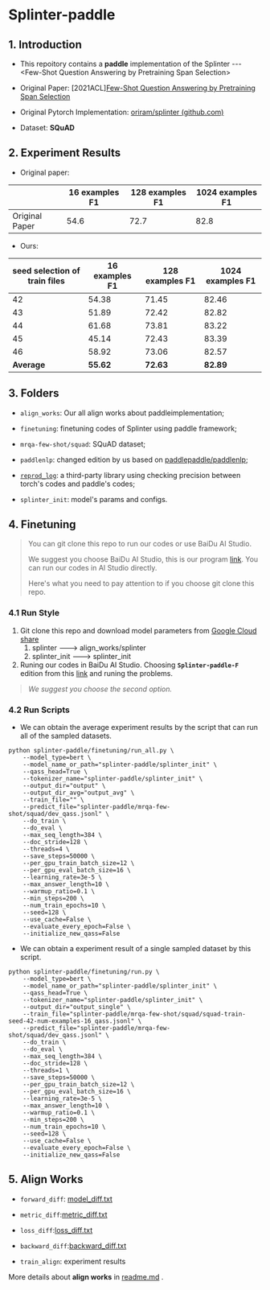 # Splinter-paddle

## 1. Introduction

- This repoitory contains a **paddle** implementation of the Splinter --- \<Few-Shot Question Answering by Pretraining Span Selection\>

- Original Paper: \[2021ACL\][Few-Shot Question Answering by Pretraining Span Selection](https://arxiv.org/pdf/2101.00438v2.pdf)

- Original Pytorch Implementation: [oriram/splinter (github.com)](https://github.com/oriram/splinter)

- Dataset: **SQuAD**



## 2. Experiment Results

- Original paper:

|                | 16 examples F1 | 128 examples F1 | 1024 examples F1 |
| -------------- | -------------- | --------------- | ---------------- |
| Original Paper | 54.6           | 72.7            | 82.8             |

- Ours:

| seed selection of train files | 16 examples F1 | 128 examples F1 | 1024 examples F1 |
| ----------------------------- | -------------- | --------------- | ---------------- |
| 42                            | 54.38          | 71.45           | 82.46            |
| 43                            | 51.89          | 72.42           | 82.82            |
| 44                            | 61.68          | 73.81           | 83.22            |
| 45                            | 45.14          | 72.43           | 83.39            |
| 46                            | 58.92          | 73.06           | 82.57            |
| **Average**                   | **55.62**      | **72.63**       | **82.89**        |


## 3. Folders

- `align_works`: Our all align works about paddleimplementation;

- `finetuning`: finetuning codes of Splinter using paddle framework;

- `mrqa-few-shot/squad`: SQuAD dataset;
- `paddlenlp`: changed edition by us based on [paddlepaddle/paddlenlp](https://github.com/PaddlePaddle/PaddleNLP);

- [`reprod_log`](https://github.com/WenmuZhou/reprod_log/blob/master/README.md): a third-party library using checking precision between torch's codes and paddle's codes;
- `splinter_init`: model's params and configs.



## 4. Finetuning

> You can git clone this repo to run our codes or use BaiDu AI Studio. 
>
> We suggest you choose BaiDu AI Studio, this is our program [link](https://aistudio.baidu.com/aistudio/projectdetail/2503997?shared=1). You can run our codes in AI Studio directly. 
>
> Here's what you need to pay attention to if you choose git clone this repo.

### 4.1 Run Style

1. Git clone this repo and download model parameters from  [Google Cloud share](https://drive.google.com/drive/folders/1RT9NvOMpmsfIV-q3jXksImV4aqz-gPQN?usp=sharing)
   1. splinter ---> align_works/splinter
   2. splinter_init ---> splinter_init
2. Runing our codes in BaiDu AI Studio. Choosing **`Splinter-paddle-F`** edition from this [link](https://aistudio.baidu.com/aistudio/projectdetail/2503997?shared=1) and runing the problems. 

> *We suggest you choose the second option.*



### 4.2 Run Scripts

- We can obtain the average experiment results by the script that can run all of the sampled datasets. 

```shell
python splinter-paddle/finetuning/run_all.py \
    --model_type=bert \
    --model_name_or_path="splinter-paddle/splinter_init" \
    --qass_head=True \
    --tokenizer_name="splinter-paddle/splinter_init" \
    --output_dir="output" \
    --output_dir_avg="output_avg" \
    --train_file="" \
    --predict_file="splinter-paddle/mrqa-few-shot/squad/dev_qass.jsonl" \
    --do_train \
    --do_eval \
    --max_seq_length=384 \
    --doc_stride=128 \
    --threads=4 \
    --save_steps=50000 \
    --per_gpu_train_batch_size=12 \
    --per_gpu_eval_batch_size=16 \
    --learning_rate=3e-5 \
    --max_answer_length=10 \
    --warmup_ratio=0.1 \
    --min_steps=200 \
    --num_train_epochs=10 \
    --seed=128 \
    --use_cache=False \
    --evaluate_every_epoch=False \
    --initialize_new_qass=False
```

- We can obtain a experiment result of a single sampled dataset by this script. 

```shell
python splinter-paddle/finetuning/run.py \
    --model_type=bert \
    --model_name_or_path="splinter-paddle/splinter_init" \
    --qass_head=True \
    --tokenizer_name="splinter-paddle/splinter_init" \
    --output_dir="output_single" \
    --train_file="splinter-paddle/mrqa-few-shot/squad/squad-train-seed-42-num-examples-16_qass.jsonl" \
    --predict_file="splinter-paddle/mrqa-few-shot/squad/dev_qass.jsonl" \
    --do_train \
    --do_eval \
    --max_seq_length=384 \
    --doc_stride=128 \
    --threads=1 \
    --save_steps=50000 \
    --per_gpu_train_batch_size=12 \
    --per_gpu_eval_batch_size=16 \
    --learning_rate=3e-5 \
    --max_answer_length=10 \
    --warmup_ratio=0.1 \
    --min_steps=200 \
    --num_train_epochs=10 \
    --seed=128 \
    --use_cache=False \
    --evaluate_every_epoch=False \
    --initialize_new_qass=False
```



## 5. Align Works

- `forward_diff`: [model_diff.txt](https://github.com/ncpaddle/splinter-paddlepaddle/blob/main/align_works/1_check_forward/log_diff/model_diff.txt)

- `metric_diff`:[metric_diff.txt](https://github.com/ncpaddle/splinter-paddlepaddle/blob/main/align_works/3_check_metric/log_diff/metric_diff.txt)
- `loss_diff`:[loss_diff.txt](https://github.com/ncpaddle/splinter-paddlepaddle/blob/main/align_works/4_check_loss/log_diff/loss_diff.txt)
- `backward_diff`:[backward_diff.txt](https://github.com/ncpaddle/splinter-paddlepaddle/blob/main/align_works/5-7-8_check_optim-norm-backward/log_diff/loss_diff.txt)
- `train_align`: experiment results

More details about **align works** in [readme.md](https://github.com/ncpaddle/splinter-paddlepaddle/tree/main/align_works#%E5%AF%B9%E9%BD%90%E5%B7%A5%E4%BD%9C%E8%AF%B4%E6%98%8E) .

